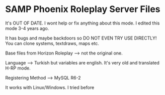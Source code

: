 # SAMP Phoenix Roleplay Server Files
 
It's OUT OF DATE. I wont help or fix anything about this mode. I edited this mode 3-4 years ago.

It has bugs and maybe backdoors so DO NOT EVEN TRY USE DIRECTLY! You can clone systems, textdraws, maps etc.

Base files from Horizon Roleplay --> not the original one.

Language --> Turkish but variables are english. It's very old and translated H-RP mode.

Registering Method --> MySQL R6-2

It works with Linux/Windows. I tried before